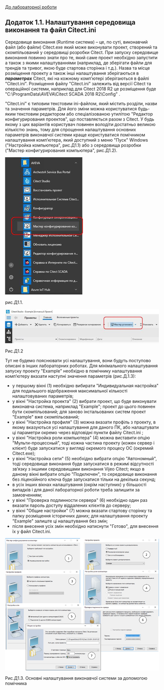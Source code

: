 [До лабораторної роботи](labcitect.md)

## Додаток 1.1. Налаштування середовища виконання та файл Citect.ini 

Середовище виконання (Runtime система) – це, по суті, виконавчий файл (або файли) Citect.exe який може виконувати проект, створений та скомпільований у середовищі розробки Citect. При запуску середовище виконання повинно знати про те, який саме проект необхідно запустити а також з якими налаштуваннями (наприклад, де зберігати файли для трендів та тривог, якою буде стартова сторінка і т.д.). Назва та місце розміщення проекту а також інші налаштування зберігаються в ***параметрах*** Citect, які на кожному комп’ютері зберігаються в файлі "Citect.ini". Розміщення файлу "Citect.ini" залежить від версії Citect та операційної системи, наприклад для Citect 2018 R2 це розміщення буде "C:\ProgramData\AVEVA\Citect SCADA 2018 R2\Config" .

"Citect.ini" є типовим текстовим ini-файлом, який містить розділи, назви та значення параметрів. Для його зміни можна користуватися будь-яким текстовим редактором або спеціалізованою утилітою "Редактор конфигурирования проектов", що поставляється разом з Citect. У будь якому з цих варіантів користувач повинен володіти достатньо великою кількістю знань, тому для спрощення налаштування основних параметрів виконавчої системи краще користуватися помічником налаштування комп’ютера, який доступний з меню "Пуск" Windows ("Настройка компьютера", рис.Д1.1) або з середовища розробки ("Мастер конфигурирования компьютера", рис.Д1.2).  

![img](media1/clip_image002.jpg) 

рис.Д1.1.

![img](media1/clip_image011.jpg)

Рис.Д1.2

Тут не будемо пояснювати усі налаштування, вони будуть поступово описані в інших лабораторних роботах. Для мінімального налаштування запуску проекту "Example" необхідно в помічнику налаштування комп’ютеру вказати наступні значення параметрів (рис.Д.1.3):

- у першому вікні (1) необхідно вибирати "Индивидуальная настройка" для подальшого відображення максимальної кількості налаштовуваних параметрів;
- у вікні "Настройка проекта" (2) вибрати проект, що буде виконувати виконавча система, наприклад "Example"; проект до цього повинен бути скомпільований; для заново інстальованих систем проект "Example" вже скомпільований;
- у вікні "Настройка профиля" (3) можна вказати профіль з проекту, в якому вказуються усі налаштування для даного ПК, або налаштувати ці параметри окремо через відповідні пункти файлу Citect.ini ;
- у вікні "Настройка роли компьютера" (4) можна виставити опцію "Мульти-процессный", тоді кожна частина проекту (кожен сервер і клієнт) буде запускатися у вигляді окремого процесу ОС (окремий Citect.exe);
- у вікні "Настройка сети" (5) необхідно вибрати опцію "Автономный", тоді середовище виконання буде запускатися в режимі відсутності зв’язку з іншими середовищами виконання Vijeo Citect; якщо в даному вікні вибрати опцію "Подключен", то середовище виконання без ліцензійного ключа буде запускатися тільки на декілька секунд;
- в усіх інших вікнах налаштування (окрім наступних) у більшості випадків і для даної лабораторної роботи треба залишити за замовченням; 
- у вікні "Проверка подлинности сервера" (6) необхідно один раз вказати пароль доступу віддалених клієнтів до серверу; 
- у вікні "Общие настройки" (7) можна вказати стартову сторінку та папку розміщення історичних даних; для налаштування проекту "Example" залиште ці налаштування без змін; 
- після внесення усіх змін необхідно натиснути "Готово", для внесення їх у файл Citect.ini.      


![img](media1/clip_image017.png)

Рис.Д1.3. Основні налаштування виконавчої системи за допомогою помічника


